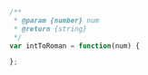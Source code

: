 ```javascript
/**
 * @param {number} num
 * @return {string}
 */
var intToRoman = function(num) {

};
```
